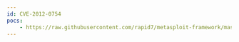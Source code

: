 ```yaml
---
id: CVE-2012-0754
pocs:
    - https://raw.githubusercontent.com/rapid7/metasploit-framework/master/modules/exploits/windows/browser/adobe_flash_mp4_cprt.rb
---
```

